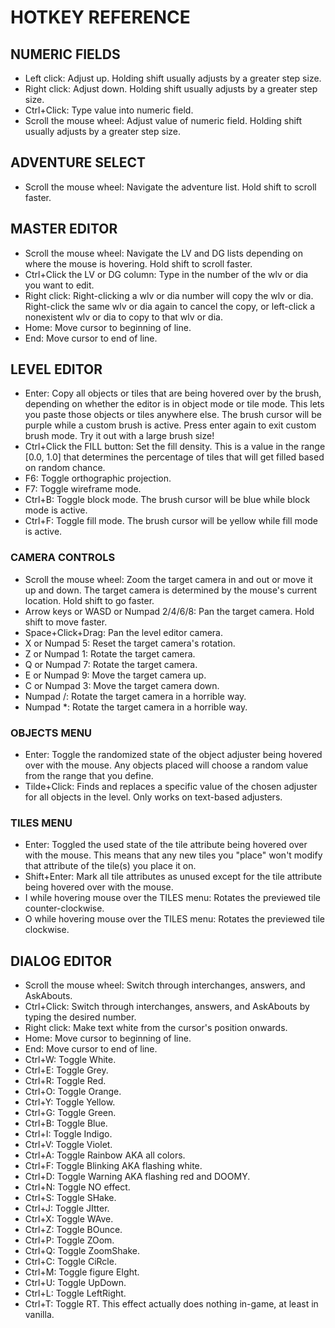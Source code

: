 # HOTKEY REFERENCE

## NUMERIC FIELDS

* Left click: Adjust up. Holding shift usually adjusts by a greater step size.
* Right click: Adjust down. Holding shift usually adjusts by a greater step size.
* Ctrl+Click: Type value into numeric field.
* Scroll the mouse wheel: Adjust value of numeric field. Holding shift usually adjusts by a greater step size.

## ADVENTURE SELECT

* Scroll the mouse wheel: Navigate the adventure list. Hold shift to scroll faster.

## MASTER EDITOR

* Scroll the mouse wheel: Navigate the LV and DG lists depending on where the mouse is hovering. Hold shift to scroll faster.
* Ctrl+Click the LV or DG column: Type in the number of the wlv or dia you want to edit.
* Right click: Right-clicking a wlv or dia number will copy the wlv or dia. Right-click the same wlv or dia again to cancel the copy, or left-click a nonexistent wlv or dia to copy to that wlv or dia.
* Home: Move cursor to beginning of line.
* End: Move cursor to end of line.

## LEVEL EDITOR

* Enter: Copy all objects or tiles that are being hovered over by the brush, depending on whether the editor is in object mode or tile mode. This lets you paste those objects or tiles anywhere else. The brush cursor will be purple while a custom brush is active. Press enter again to exit custom brush mode. Try it out with a large brush size!
* Ctrl+Click the FILL button: Set the fill density. This is a value in the range [0.0, 1.0] that determines the percentage of tiles that will get filled based on random chance.
* F6: Toggle orthographic projection.
* F7: Toggle wireframe mode.
* Ctrl+B: Toggle block mode. The brush cursor will be blue while block mode is active.
* Ctrl+F: Toggle fill mode. The brush cursor will be yellow while fill mode is active.

### CAMERA CONTROLS

* Scroll the mouse wheel: Zoom the target camera in and out or move it up and down. The target camera is determined by the mouse's current location. Hold shift to go faster.
* Arrow keys or WASD or Numpad 2/4/6/8: Pan the target camera. Hold shift to move faster.
* Space+Click+Drag: Pan the level editor camera.
* X or Numpad 5: Reset the target camera's rotation.
* Z or Numpad 1: Rotate the target camera.
* Q or Numpad 7: Rotate the target camera.
* E or Numpad 9: Move the target camera up.
* C or Numpad 3: Move the target camera down.
* Numpad /: Rotate the target camera in a horrible way.
* Numpad *: Rotate the target camera in a horrible way.

### OBJECTS MENU

* Enter: Toggle the randomized state of the object adjuster being hovered over with the mouse. Any objects placed will choose a random value from the range that you define.
* Tilde+Click: Finds and replaces a specific value of the chosen adjuster for all objects in the level. Only works on text-based adjusters.

### TILES MENU

* Enter: Toggled the used state of the tile attribute being hovered over with the mouse. This means that any new tiles you "place" won't modify that attribute of the tile(s) you place it on.
* Shift+Enter: Mark all tile attributes as unused except for the tile attribute being hovered over with the mouse.
* I while hovering mouse over the TILES menu: Rotates the previewed tile counter-clockwise.
* O while hovering mouse over the TILES menu: Rotates the previewed tile clockwise.

## DIALOG EDITOR

* Scroll the mouse wheel: Switch through interchanges, answers, and AskAbouts.
* Ctrl+Click: Switch through interchanges, answers, and AskAbouts by typing the desired number.
* Right click: Make text white from the cursor's position onwards.
* Home: Move cursor to beginning of line.
* End: Move cursor to end of line.
* Ctrl+W: Toggle White.
* Ctrl+E: Toggle Grey.
* Ctrl+R: Toggle Red.
* Ctrl+O: Toggle Orange.
* Ctrl+Y: Toggle Yellow.
* Ctrl+G: Toggle Green.
* Ctrl+B: Toggle Blue.
* Ctrl+I: Toggle Indigo.
* Ctrl+V: Toggle Violet.
* Ctrl+A: Toggle Rainbow AKA all colors.
* Ctrl+F: Toggle Blinking AKA flashing white.
* Ctrl+D: Toggle Warning AKA flashing red and DOOMY.
* Ctrl+N: Toggle NO effect.
* Ctrl+S: Toggle SHake.
* Ctrl+J: Toggle JItter.
* Ctrl+X: Toggle WAve.
* Ctrl+Z: Toggle BOunce.
* Ctrl+P: Toggle ZOom.
* Ctrl+Q: Toggle ZoomShake.
* Ctrl+C: Toggle CiRcle.
* Ctrl+M: Toggle figure EIght.
* Ctrl+U: Toggle UpDown.
* Ctrl+L: Toggle LeftRight.
* Ctrl+T: Toggle RT. This effect actually does nothing in-game, at least in vanilla.